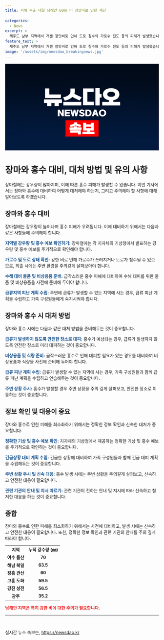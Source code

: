 ```yaml
---
title: 피해 속출 내일 남해안 60㎜ 더 장맛비로 인한 재난

categories:
  - News
excerpt: >
  제주도 남부 지역에서 거센 장맛비로 인해 도로 침수와 가로수 전도 등의 피해가 발생했습니다. 광주와 전남 지역에서도 호우로 인한 피해가 발생하고 있으며, 국립공원 탐방로가 통제되었습니다. 남해안 지역에는 내일 강한 비가 예상되니 주의가 필요합니다. 현재까지 가로수 전도 1건, 배수 불량 신고 2건 등의 피해가 발생했습니다. 여객선 운항과 국립공원 입산이 통제되었으며, 지방기상청은 강한 비와 돌풍에 대비하라고 당부하고 있습니다.
feature_text: >
  제주도 남부 지역에서 거센 장맛비로 인해 도로 침수와 가로수 전도 등의 피해가 발생했습니다. 광주와 전남 지역에서도 호우로 인한 피해가 발생하고 있으며, 국립공원 탐방로가 통제되었습니다. 남해안 지역에는 내일 강한 비가 예상되니 주의가 필요합니다. 현재까지 가로수 전도 1건, 배수 불량 신고 2건 등의 피해가 발생했습니다. 여객선 운항과 국립공원 입산이 통제되었으며, 지방기상청은 강한 비와 돌풍에 대비하라고 당부하고 있습니다.
image: '/assets/img/newsdao_breakingnews.jpg'
---
```


<p><img src="/assets/img/newsdao_breakingnews.jpg" alt="pcversion 속보" /></p>

<h1>장마와 홍수 대비, 대처 방법 및 유의 사항</h1>

<p data-ke-size="size16"></p>

<p>장마철에는 강우량이 많아지며, 이에 따른 홍수 피해가 발생할 수 있습니다. 이번 기사에서는 장마와 홍수에 대비하여 어떻게 대처해야 하는지, 그리고 주의해야 할 사항에 대해 알아보도록 하겠습니다.</p>

<p data-ke-size="size16"></p>

<h2>장마와 홍수 대비</h2>

<p data-ke-size="size16">장마철에는 강우량이 늘어나며 홍수 피해가 우려됩니다. 이에 대비하기 위해서는 다음과 같은 사항들에 주의해야 합니다.</p>

<p data-ke-size="size16"><b><span style="color: #1a5490;">지역별 강우량 및 홍수 예보 확인하기:</span></b> 장마철에는 각 지자체의 기상청에서 발표하는 강우량 및 홍수 예보를 주기적으로 확인해야 합니다.</p>

<p data-ke-size="size16"><b><span style="color: #1a5490;">가로수 및 도로 상태 확인:</span></b> 강한 비로 인해 가로수가 쓰러지거나 도로가 침수될 수 있으므로, 외출 시에는 주변 환경을 주의깊게 살펴보아야 합니다.</p>

<p data-ke-size="size16"><b><span style="color: #1a5490;">수해 대비 물품 및 비상용품 준비:</span></b> 급작스러운 홍수 피해에 대비하여 수해 대피를 위한 물품 및 비상용품을 사전에 준비해 두어야 합니다.</p>

<p data-ke-size="size16"><b><span style="color: #1a5490;">급류지역 피난 계획 수립:</span></b> 주변에 급류가 발생할 수 있는 지역에 사는 경우, 급류 피난 계획을 수립하고 가족 구성원들에게 숙지시켜야 합니다.</p>

<p data-ke-size="size16"></p>

<h2>장마와 홍수 시 대처 방법</h2>

<p data-ke-size="size16">장마와 홍수 시에는 다음과 같은 대처 방법을 준비해두는 것이 중요합니다.</p>

<p data-ke-size="size16"><b><span style="color: #1a5490;">급류가 발생하지 않도록 안전한 장소로 대피:</span></b> 홍수가 예상되는 경우, 급류가 발생하지 않도록 안전한 장소로 미리 대피하는 것이 중요합니다.</p>

<p data-ke-size="size16"><b><span style="color: #1a5490;">비상용품 및 식량 준비:</span></b> 급작스러운 홍수로 인해 대피할 필요가 있는 경우를 대비하여 비상용품과 식량을 사전에 준비해 두어야 합니다.</p>

<p data-ke-size="size16"><b><span style="color: #1a5490;">급류 피난 계획 수립:</span></b> 급류가 발생할 수 있는 지역에 사는 경우, 가족 구성원들과 함께 급류 피난 계획을 수립하고 연습해두는 것이 중요합니다.</p>

<p data-ke-size="size16"><b><span style="color: #1a5490;">주변 상황 주시:</span></b> 홍수가 발생할 경우 주변 상황을 주의 깊게 살펴보고, 안전한 장소로 이동하는 것이 중요합니다.</p>

<p data-ke-size="size16"></p>

<h2>정보 확인 및 대응이 중요</h2>

<p data-ke-size="size16">장마와 홍수로 인한 피해를 최소화하기 위해서는 정확한 정보 확인과 신속한 대처가 중요합니다.</p>

<p data-ke-size="size16"><b><span style="color: #1a5490;">정확한 기상 및 홍수 예보 확인:</span></b> 지자체의 기상청에서 제공하는 정확한 기상 및 홍수 예보를 주기적으로 확인하는 것이 중요합니다.</p>

<p data-ke-size="size16"><b><span style="color: #1a5490;">긴급상황 대비 계획 수립:</span></b> 긴급한 상황에 대비하여 가족 구성원들과 함께 긴급 대피 계획을 수립해두는 것이 중요합니다.</p>

<p data-ke-size="size16"><b><span style="color: #1a5490;">주변 상황 주시 및 신속 대응:</span></b> 홍수 발생 시에는 주변 상황을 주의깊게 살펴보고, 신속하고 안전한 대응이 필요합니다.</p>

<p data-ke-size="size16"><b><span style="color: #1a5490;">관련 기관의 안내 및 지시 따르기:</span></b> 관련 기관이 전하는 안내 및 지시에 따라 신속하고 철저한 대응을 하는 것이 중요합니다.</p>

<p data-ke-size="size16"></p>

<h2>종합</h2>

<p data-ke-size="size16">장마와 홍수로 인한 피해를 최소화하기 위해서는 사전에 대비하고, 발생 시에는 신속하고 안전한 대응이 필요합니다. 또한, 정확한 정보 확인과 관련 기관의 안내를 주의 깊게 따라야 합니다.</p>

<p data-ke-size="size16"></p>

<table>
    <tbody>
        <tr>
            <td style="text-align: center; height: 17px;"><b>지역</b></td>
            <td style="text-align: center; height: 17px;"><b>누적 강수량 (㎜)</b></td>
        </tr>
        <tr>
            <td style="text-align: center; height: 17px;"><b>여수 돌산</b></td>
            <td style="text-align: center; height: 17px;"><b>70</b></td>
        </tr>
        <tr>
            <td style="text-align: center; height: 17px;"><b>해남 북일</b></td>
            <td style="text-align: center; height: 17px;"><b>63.5</b></td>
        </tr>
        <tr>
            <td style="text-align: center; height: 17px;"><b>장흥 관산</b></td>
            <td style="text-align: center; height: 17px;"><b>60</b></td>
        </tr>
        <tr>
            <td style="text-align: center; height: 17px;"><b>고흥 도화</b></td>
            <td style="text-align: center; height: 17px;"><b>59.5</b></td>
        </tr>
        <tr>
            <td style="text-align: center; height: 17px;"><b>강진 성전</b></td>
            <td style="text-align: center; height: 17px;"><b>56.5</b></td>
        </tr>
        <tr>
            <td style="text-align: center; height: 17px;"><b>광주</b></td>
            <td style="text-align: center; height: 17px;"><b>35.2</b></td>
        </tr>
    </tbody>
</table>

<p data-ke-size="size16"></p>

<p data-ke-size="size16"><b><span style="color: #ee2323;">남해안 지역은 특히 강한 비에 대한 주의가 필요합니다.</span></b></p>

<p data-ke-size="size16"></p>

<hr>

<p data-ke-size="size16"></p>

<p data-ke-size="size16">&nbsp;</p>
실시간 뉴스 속보는, <a href="https://newsdao.kr" rel="dofollow">https://newsdao.kr</a>


